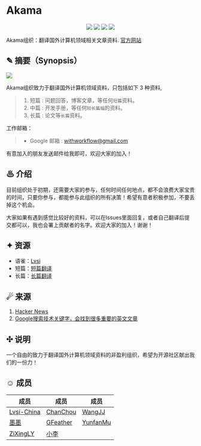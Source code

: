 # Akama

<p align="center">
<img src="https://img.shields.io/badge/%E7%BB%84%E7%BB%87-Akama-green.svg">
<img src="https://img.shields.io/badge/%E9%A2%86%E5%9F%9F-CST-blue.svg">
<img src="https://img.shields.io/badge/%E6%96%87%E6%A1%A3-Markdown-red.svg">
<img src="https://img.shields.io/badge/license-MIT-black.svg">
</p>

Akama组织：翻译国外计算机领域相关文章资料. [官方网站](https://lvsi-china.github.io/)

## ✎ 摘要（Synopsis）

<img src="https://github.com/Lvsi-China/Akama/raw/master/extra/images/logo.png">

Akama组织致力于翻译国外计算机领域资料，只包括如下 3 种资料,

> 1. 短篇 : 问题回答，博客文章，等任何```短篇```资料。
> 2. 中篇 : 开发手册，等任何```较长篇幅```的资料。
> 3. 长篇 : 论文等```长篇```资料。

工作邮箱：
> - Google 邮箱 : withworkflow@gmail.com

有意加入的朋友发送邮件给我即可，欢迎大家的加入！

## ♨ 介绍

目前组织处于初期，还需要大家的参与，任何时间任何地点，都不会浪费大家宝贵的时间，只要你参与，都能参与此组织的所有决策！希望有意者积极参加，不要丢掉这个机会。

大家如果有遇到感觉比较好的资料，可以在Issues里面回复，或者自己翻译后提交都可以，我也会署上贡献者的名字。欢迎大家的加入！谢谢！

## ✦ 资源

- 语雀：[Lvsi](https://www.yuque.com/lvsi)
- 短篇：[短篇翻译](https://lvsi-china.github.io)
- 长篇：[长篇翻译](https://lvsi-china.github.io/long/)

## ☄ 来源

1. [Hacker News](https://news.ycombinator.com/)
2. [Google搜索技术关键字，会找到很多重要的英文文章](https://www.google.com)

## ✣ 说明

一个自由的致力于翻译国外计算机领域资料的非盈利组织，希望为开源社区献出我们的一份力！

## ☺ 成员

| 成员 | 成员 | 成员 |
| --- | --- | --- |
| [Lvsi-China](https://github.com/Lvsi-China) | [ChanChou]()  | [WangJJ](https://github.com/wjj57) |
| [墨墨](https://github.com/1092682749) | [GFeather](https://github.com/GFeather) | [YunfanMu](https://github.com/YunfanMu)|
| [ZiXingLY](https://github.com/ZiXingLY) | [小李](https://github.com/lihailong8586969) | |

